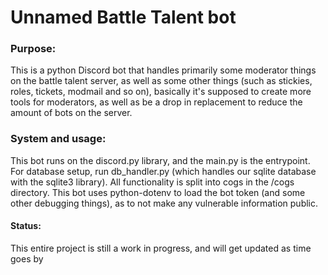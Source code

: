 # Unnamed Battle Talent bot
### Purpose:
This is a python Discord bot that handles primarily some moderator things on the battle talent server, as well as some other things (such as stickies, roles, tickets, modmail and so on), basically it's supposed to create more tools for moderators, as well as be a drop in replacement to reduce the amount of bots on the server.

### System and usage:
This bot runs on the discord.py library, and the main.py is the entrypoint. For database setup, run db_handler.py (which handles our sqlite database with the sqlite3 library). All functionality is split into cogs in the /cogs directory.
This bot uses python-dotenv to load the bot token (and some other debugging things), as to not make any vulnerable information public.

#### Status:
This entire project is still a work in progress, and will get updated as time goes by